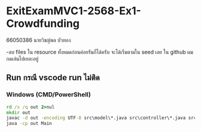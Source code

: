 # ExitExamMVC1-2568-Ex1-Crowdfunding
66050386 นายวิชญ์พล บัวทอง 

-ลบ files ใน resource ทั้งหมดก่อนค่อยรันก็ได้ครับ จะได้เริ่มตามใน seed เลย ใน github ผมกดเล่นไปเยอะอยู่

## Run กรณี vscode run ไม่ติด
### Windows (CMD/PowerShell)
```cmd
rd /s /q out 2>nul
mkdir out
javac -d out -encoding UTF-8 src\model\*.java src\controller\*.java src\view\*.java Main.java
java -cp out Main
